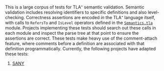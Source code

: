 This is a large corpus of tests for TLA⁺ semantic validation.
Semantic validation includes resolving identifiers to specific definitions and also level-checking.
Correctness assertions are encoded *in* the TLA⁺ language itself, with calls to `RefersTo` and `IsLevel` operators defined in the [`Semantics.tla`](Semantics.tla) module.
Projects implementing these tests should search out these calls in each module and inspect the parse tree at that point to ensure the assertions are correct.
These tests make heavy use of the comment-attach feature, where comments before a definition are associated with that definition programmatically.
Currently, the following projects have adapted these tests:
1. [SANY](https://github.com/tlaplus/tlaplus/tree/master/tlatools/org.lamport.tlatools/src/tla2sany)

